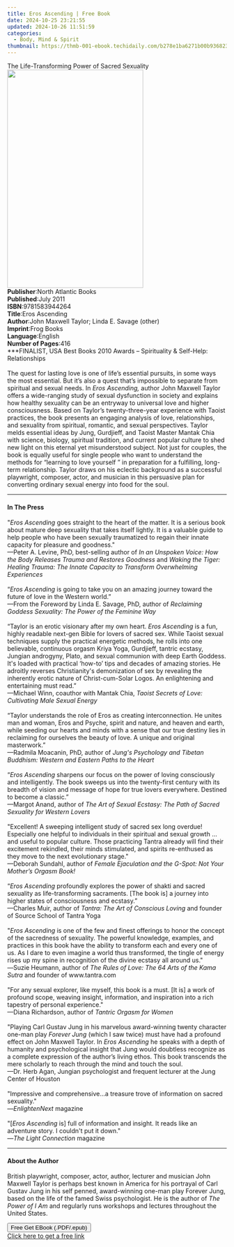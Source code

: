 ```yaml
---
title: Eros Ascending | Free Book
date: 2024-10-25 23:21:55
updated: 2024-10-26 11:51:59
categories:
  - Body, Mind & Spirit
thumbnail: https://thmb-001-ebook.techidaily.com/b278e1ba6271b00b936823f38f34a14bb0c6da760cc1f6636585ee0a5b4f8631.jpg
---
```

<main id="book-container">
  <div class="flex flex-col">
    <div class="book-brief flex-1 py-6 px-4 sm:p-6 md:py-10 md:px-8">
      <!-- brief-->
      <div class="book-brief-main">
        The Life-Transforming Power of Sacred Sexuality
      </div>
    </div>
    <div
      class="book-meta-info flex-1 grid gap-4 col-start-1 col-end-3 row-start-1 sm:mb-6 sm:grid-cols-4 lg:gap-6 lg:col-start-2 lg:row-end-6 lg:row-span-6 lg:mb-0"
    >
      <div
        class="book-meta-info-left place-content-center mt-4 p-4 text-sm leading-6 col-start-2 col-span-2 dark:text-slate-400"
      >
        <img
          class="w-full h-500 object-cover rounded-lg sm:h-255 sm:col-span-2 lg:col-span-full"
          src="https://img-001-ebook.techidaily.com/acb65e7a6d5959be1f4f3422d9e04b8a952dbb06f87acda0766fb7a292402be4.jpg"
          alt=""
          width="312"
          height="500"
        />
      </div>
      <div
        class="book-meta-info-right mt-2 col-start-1 row-start-2 col-span-3 self-center"
      >
        <!-- meta data  -->
        <div class="flex flex-col px-4 md:px-8">
          <div class="flex-1">
            <strong>Publisher</strong>:<span class="px-2"
              >North Atlantic Books</span
            >
          </div>
          <div class="flex-1">
            <strong>Published</strong>:<span class="px-2">July 2011</span>
          </div>
          <div class="flex-1">
            <strong>ISBN</strong>:<span class="px-2">9781583944264</span>
          </div>
          <div class="flex-1">
            <strong>Title</strong>:<span class="px-2">Eros Ascending</span>
          </div>
          <div class="flex-1">
            <strong>Author</strong>:<span class="px-2"
              >John Maxwell Taylor; Linda E. Savage (other)</span
            >
          </div>
          <div class="flex-1">
            <strong>Imprint</strong>:<span class="px-2">Frog Books</span>
          </div>
          <div class="flex-1">
            <strong>Language</strong>:<span class="px-2">English</span>
          </div>
          <div class="flex-1">
            <strong>Number of Pages</strong>:<span class="px-2">416</span>
          </div>
        </div>
      </div>
    </div>
    <div class="book-description flex-1 py-6 px-4 sm:p-6 md:py-10 md:px-8">
      <div class="book-description-main">
        <div accordion-content="" id="description">
          ***FINALIST, USA Best Books 2010 Awards – Spirituality &amp;
          Self-Help: Relationships<br /><br />
          The quest for lasting love is one of life’s essential pursuits, in
          some ways the most essential. But it’s also a quest that’s impossible
          to separate from spiritual and sexual needs. In
          <i>Eros Ascending, </i>author John Maxwell Taylor offers a
          wide-ranging study of sexual dysfunction in society and explains how
          healthy sexuality can be an entryway to universal love and higher
          consciousness. Based on Taylor’s twenty-three-year experience with
          Taoist practices, the book presents an engaging analysis of love,
          relationships, and sexuality from spiritual, romantic, and sexual
          perspectives. Taylor melds essential ideas by Jung, Gurdjieff, and
          Taoist Master Mantak Chia with science, biology, spiritual tradition,
          and current popular culture to shed new light on this eternal yet
          misunderstood subject. Not just for couples, the book is equally
          useful for single people who want to understand the methods for
          “learning to love yourself ” in preparation for a fulfilling,
          long-term relationship. Taylor draws on his eclectic background as a
          successful playwright, composer, actor, and musician in this
          persuasive plan for converting ordinary sexual energy into food for
          the soul.
        </div>
        <div class="accordion-fader"></div>
      </div>
    </div>
    <div class="book-excerpts flex-1 py-6 px-4 sm:p-6 md:py-10 md:px-8">
      <!-- excerpts-->
      <div class="book-excerpts-main">
        <hr />
        <h4 class="placeholder placeholder-heading">
          <span>In The Press</span>
        </h4>
        <p>
          "<i>Eros Ascending</i>&nbsp;goes straight to the heart of the matter.
          It is a serious book about mature deep sexuality that takes itself
          lightly. It is a valuable guide to help people who have been sexually
          traumatized to regain their innate capacity for pleasure and
          goodness."<br />—Peter A. Levine, PhD, best-selling author of
          <i
            >In an Unspoken Voice: How the Body Releases Trauma and Restores
            Goodness</i
          >
          and
          <i
            >Waking the Tiger: Healing Trauma: The Innate Capacity to Transform
            Overwhelming Experiences</i
          ><br /><br />“<i>Eros Ascending</i> is going to take you on an amazing
          journey toward the future of love in the Western world.”<br />
          —From the Foreword by Linda E. Savage, PhD, author of
          <i>Reclaiming Goddess Sexuality: The Power of the Feminine Way</i
          ><br />
          &nbsp;<br />
          “Taylor is an erotic visionary after my own heart.
          <i>Eros Ascending</i> is a fun, highly readable next-gen Bible for
          lovers of sacred sex. While Taoist sexual techniques supply the
          practical energetic methods, he rolls into one believable, continuous
          orgasm Kriya Yoga, Gurdjieff,&nbsp;tantric ecstasy, Jungian androgyny,
          Plato, and sexual communion with&nbsp;deep Earth Goddess. It's loaded
          with practical ‘how-to’ tips and decades of amazing stories. He
          adroitly reverses Christianity's demonization of sex by revealing the
          inherently erotic nature of Christ-cum-Solar Logos. An enlightening
          and entertaining must read.”<br />
          —Michael Winn, coauthor with Mantak Chia,
          <i>Taoist Secrets of Love: Cultivating Male Sexual Energy</i><br />
          &nbsp;<br />
          “Taylor understands the role of Eros as creating interconnection. He
          unites man and woman, Eros and Psyche, spirit and nature, and heaven
          and earth, while seeding our hearts and minds with a sense that our
          true destiny lies in reclaiming for ourselves the beauty of love. A
          unique and original masterwork.”<br />
          —Radmila Moacanin, PhD, author of
          <i
            >Jung's Psychology and Tibetan Buddhism: Western and Eastern Paths
            to the Heart </i
          ><br />
          &nbsp;<br />
          “<i>Eros Ascending</i> sharpens our focus on the power of loving
          consciously and intelligently. The book sweeps us into the
          twenty-first century with its breadth of&nbsp;vision and message of
          hope for true lovers everywhere. Destined to become a classic.”<br />
          —Margot Anand, author of
          <i
            >The Art of Sexual Ecstasy: The Path of Sacred Sexuality for Western
            Lovers</i
          ><br />
          &nbsp;<br />
          "Excellent! A sweeping intelligent study of sacred sex long overdue!
          Especially one helpful to individuals in their spiritual and sexual
          growth ... and useful to popular culture. Those practicing Tantra
          already will find their excitement rekindled, their minds stimulated,
          and spirits re-enthused as they move to the next evolutionary
          stage."<br />
          —Deborah Sundahl, author of
          <i
            >Female Ejaculation and the G-Spot: Not Your Mother’s Orgasm
            Book!</i
          ><br />
          &nbsp;<br />
          “<i>Eros Ascending</i> profoundly explores the power of shakti and
          sacred sexuality as life-transforming sacraments. [The book is] a
          journey into higher states of consciousness and ecstasy.”<br />
          —Charles Muir, author of
          <i>Tantra: The Art of Conscious Loving</i> and founder of Source
          School of Tantra Yoga<br />
          &nbsp;<br />
          "<i>Eros Ascending</i> is one of the few and finest offerings to honor
          the concept of the sacredness of sexuality. The powerful knowledge,
          examples, and practices in this book have the ability to transform
          each and every one of us. As I dare to even imagine a world thus
          transformed, the tingle of energy rises up my spine in recognition of
          the divine ecstasy all around us."<br />
          <i>—</i>Suzie Heumann, author of
          <i>The Rules of Love: The 64 Arts of the Kama Sutra</i> and founder of
          www.tantra.com<br />
          &nbsp;<br />
          "For any sexual explorer, like myself, this book is a must. [It is] a
          work of profound scope, weaving insight, information, and inspiration
          into a rich tapestry of personal experience."<br />
          —Diana Richardson, author of <i>Tantric Orgasm for Women</i><br />
          &nbsp;<br />
          "Playing Carl Gustav Jung in his marvelous award-winning twenty
          character one-man play <i>Forever Jung </i>(which I saw twice) must
          have had a profound effect on John Maxwell Taylor. In
          <i>Eros Ascending</i> he speaks with a depth of humanity and
          psychological insight that Jung would doubtless recognize as a
          complete expression of the author’s living ethos. This book transcends
          the mere scholarly to reach through the mind and touch the soul.<br />
          —Dr. Herb Agan, Jungian psychologist and frequent lecturer at the Jung
          Center of Houston<br />
          &nbsp;<br />
          "Impressive and comprehensive...a treasure trove of information on
          sacred sexuality."<br />
          —<i>EnlightenNext</i> magazine<br />
          &nbsp;<br />
          "[<i>Eros Ascending</i> is] full of information and insight. It reads
          like an adventure story. I couldn't put it down."<br />
          —<i>The Light Connection</i> magazine
        </p>
      </div>
    </div>
    <div class="book-about-author flex-1 py-6 px-4 sm:p-6 md:py-10 md:px-8">
      <!-- about author-->
      <div class="book-main-author-main">
        <hr />
        <h4 class="placeholder placeholder-heading">
          <span>About the Author</span>
        </h4>
        <p>
          British playwright, composer, actor, author, lecturer and musician
          John Maxwell Taylor is perhaps best known in America for his portrayal
          of Carl Gustav Jung in his self penned, award-winning one-man play
          Forever Jung, based on the life of the famed Swiss psychologist. He is
          the author of <i>The Power of I Am</i> and regularly runs workshops
          and lectures throughout the United States.
        </p>
      </div>
    </div>
    <div class="book-free-get flex-1 py-6 px-4 sm:p-6 md:py-10 md:px-8">
      <button
        id="btn-free-get"
        class="bg-blue-500 hover:bg-blue-700 text-white font-bold py-2 px-4 rounded"
      >
        Free Get EBook (.PDF/.epub)
      </button>
      <div id="countdown-display" class="px-2 text-lg mt-2"></div>
      <a
        id="free-link"
        class="hidden bg-blue-500 hover:bg-blue-700 text-white font-bold py-2 px-4 rounded"
        href="https://www.ebooks.com/en-us/book/690315/eros-ascending/john-maxwell-taylor/"
        target="_blank"
        >Click here to get a free link</a
      >
    </div>
    <script>
      let countdownTime = 0;
      let countdownInterval = null;
      document
        .getElementById('btn-free-get')
        .addEventListener('click', startCountdown);
      function startCountdown() {
        countdownTime = new Date().getTime() + 60000 * 3;
        countdownInterval = setInterval(updateCountdown, 1000);
        document.getElementById('btn-free-get').disabled = true;
        document
          .getElementById('btn-free-get')
          .classList.add('bg-gray-500', 'cursor-not-allowed');
      }
      function updateCountdown() {
        let currentTime = new Date().getTime();
        let timeLeft = countdownTime - currentTime;
        let secondsLeft = Math.floor(timeLeft / 1000);
        document.getElementById('countdown-display').innerHTML =
          `Remaining time: ${secondsLeft} seconds.`;
        if (secondsLeft <= 0) {
          clearInterval(countdownInterval);
          document.getElementById('btn-free-get').classList.add('hidden');
          document.getElementById('free-link').classList.remove('hidden');
          document.getElementById('countdown-display').innerHTML = '';
        }
      }
    </script>
  </div>
</main>
